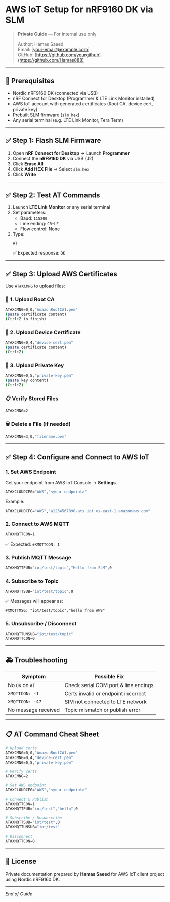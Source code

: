 # AWS IoT Setup for nRF9160 DK via SLM

> **Private Guide** — For internal use only
>
> Author: Hamas Saeed\
> Email: [[your-email@example.com](mailto\:hamas888@gmail.com)]\
> GitHub: [https://github.com/yourgithub](https://github.com/Hamas888)

---

## 🧾 Prerequisites

- Nordic nRF9160 DK (connected via USB)
- nRF Connect for Desktop (Programmer & LTE Link Monitor installed)
- AWS IoT account with generated certificates (Root CA, device cert, private key)
- Prebuilt SLM firmware (`slm.hex`)
- Any serial terminal (e.g. LTE Link Monitor, Tera Term)

---

## ✅ Step 1: Flash SLM Firmware

1. Open **nRF Connect for Desktop** → Launch **Programmer**
2. Connect the **nRF9160 DK** via USB (J2)
3. Click **Erase All**
4. Click **Add HEX File** → Select `slm.hex`
5. Click **Write**

---

## ✅ Step 2: Test AT Commands

1. Launch **LTE Link Monitor** or any serial terminal
2. Set parameters:
   - Baud: `115200`
   - Line ending: `CR+LF`
   - Flow control: None
3. Type:
   ```
   AT
   ```
   ✅ Expected response: `OK`

---

## ✅ Step 3: Upload AWS Certificates

Use `AT#XCMNG` to upload files:

### 🔐 1. Upload Root CA

```bash
AT#XCMNG=0,0,"AmazonRootCA1.pem"
(paste certificate content)
(Ctrl+Z to finish)
```

### 🔐 2. Upload Device Certificate

```bash
AT#XCMNG=0,4,"device-cert.pem"
(paste certificate content)
(Ctrl+Z)
```

### 🔐 3. Upload Private Key

```bash
AT#XCMNG=0,5,"private-key.pem"
(paste key content)
(Ctrl+Z)
```

### 📋 Verify Stored Files

```bash
AT#XCMNG=2
```

### 🗑️ Delete a File (if needed)

```bash
AT#XCMNG=3,0,"filename.pem"
```

---

## ✅ Step 4: Configure and Connect to AWS IoT

### 1. Set AWS Endpoint

Get your endpoint from AWS IoT Console → **Settings**.

```bash
AT#XCLOUDCFG="AWS","<your-endpoint>"
```

Example:

```bash
AT#XCLOUDCFG="AWS","a1234567890-ats.iot.us-east-1.amazonaws.com"
```

### 2. Connect to AWS MQTT

```bash
AT#XMQTTCON=1
```

✅ Expected: `#XMQTTCON: 1`

### 3. Publish MQTT Message

```bash
AT#XMQTTPUB="iot/test/topic","Hello from SLM",0
```

### 4. Subscribe to Topic

```bash
AT#XMQTTSUB="iot/test/topic",0
```

✅ Messages will appear as:

```
#XMQTTMSG: "iot/test/topic","hello from AWS"
```

### 5. Unsubscribe / Disconnect

```bash
AT#XMQTTUNSUB="iot/test/topic"
AT#XMQTTCON=0
```

---

## 🚑 Troubleshooting

| Symptom             | Possible Fix                         |
| ------------------- | ------------------------------------ |
| No `OK` on `AT`     | Check serial COM port & line endings |
| `XMQTTCON: -1`      | Certs invalid or endpoint incorrect  |
| `XMQTTCON: -47`     | SIM not connected to LTE network     |
| No message received | Topic mismatch or publish error      |

---

## 📋 AT Command Cheat Sheet

```bash
# Upload certs
AT#XCMNG=0,0,"AmazonRootCA1.pem"
AT#XCMNG=0,4,"device-cert.pem"
AT#XCMNG=0,5,"private-key.pem"

# Verify certs
AT#XCMNG=2

# Set AWS endpoint
AT#XCLOUDCFG="AWS","<your-endpoint>"

# Connect & Publish
AT#XMQTTCON=1
AT#XMQTTPUB="iot/test","hello",0

# Subscribe / Unsubscribe
AT#XMQTTSUB="iot/test",0
AT#XMQTTUNSUB="iot/test"

# Disconnect
AT#XMQTTCON=0
```

---

## 🧾 License

Private documentation prepared by **Hamas Saeed** for AWS IoT client project using Nordic nRF9160 DK.

---

*End of Guide*


